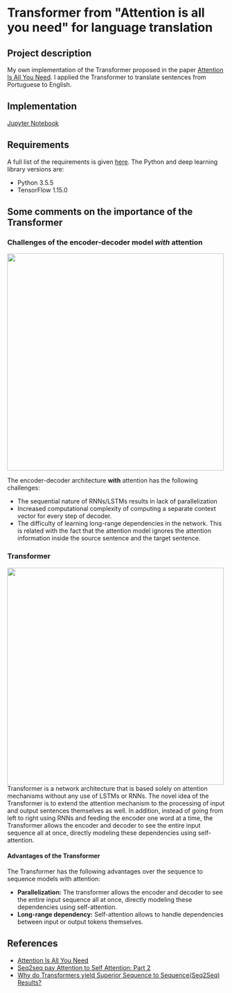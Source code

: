# Transformer from "Attention is all you need" for language translation

## Project description
My own implementation of the Transformer proposed in the paper [Attention Is All You Need](https://arxiv.org/abs/1706.03762). I applied the Transformer to translate sentences from Portuguese to English. 

## Implementation
[Jupyter Notebook](https://nbviewer.jupyter.org/github/vgkortsas/Transformer/blob/master/Transformer_language_translation.ipynb)

## Requirements
A full list of the requirements is given [here](https://github.com/vgkortsas/Transformer_language_translation/blob/master/requirements.txt). The Python and deep learning library versions are:
- Python 3.5.5
- TensorFlow 1.15.0

## Some comments on the importance of the Transformer
### Challenges of the encoder-decoder model ***with*** attention
<img src="https://github.com/vgkortsas/Transformer/blob/master/images/attention2.png" width="500">


The encoder-decoder architecture **with** attention has the following challenges:
* The sequential nature of RNNs/LSTMs results in lack of parallelization
* Increased computational complexity of computing a separate context vector for every step of decoder.
*  The difficulty of learning long-range dependencies in the network. This is related with the fact that the attention model ignores the attention information inside the source sentence and the target sentence.

### Transformer
<img src="https://github.com/vgkortsas/Transformer/blob/master/images/transformer_full.png" width="500">
Transformer is a network architecture that is based solely on attention mechanisms without any use of LSTMs or RNNs. The novel idea of the Transformer is to extend the attention mechanism to the processing of input and output sentences themselves as well. In addition, instead of going from left to right using RNNs and feeding the encoder one word at a time, the Transformer allows the encoder and decoder to see the entire input sequence all at once, directly modeling these dependencies using self-attention. 

#### Advantages of the Transformer
The Transformer has the following advantages over the sequence to sequence models with attention:
*   **Parallelization:** The transformer allows the encoder and decoder to see the entire input sequence all at once, directly modeling these dependencies using self-attention.
*   **Long-range dependency:** Self-attention allows to handle dependencies between input or output tokens themselves.


## References
*   [Attention Is All You Need](https://arxiv.org/abs/1706.03762)
*   [Seq2seq pay Attention to Self Attention: Part 2](https://medium.com/@bgg/seq2seq-pay-attention-to-self-attention-part-2-cf81bf32c73d)
*   [Why do Transformers yield Superior Sequence to Sequence(Seq2Seq) Results?](https://medium.com/saarthi-ai/transformers-attention-based-seq2seq-machine-translation-a28940aaa4fe)





